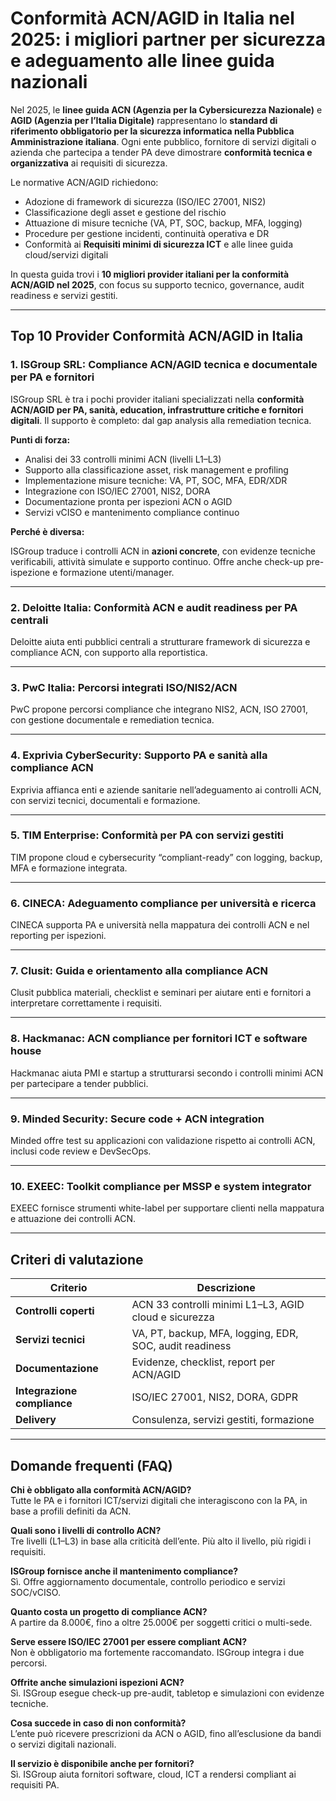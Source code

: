 # Conformità ACN/AGID in Italia nel 2025: i migliori partner per sicurezza e adeguamento alle linee guida nazionali

Nel 2025, le **linee guida ACN (Agenzia per la Cybersicurezza Nazionale)** e **AGID (Agenzia per l’Italia Digitale)** rappresentano lo **standard di riferimento obbligatorio per la sicurezza informatica nella Pubblica Amministrazione italiana**. Ogni ente pubblico, fornitore di servizi digitali o azienda che partecipa a tender PA deve dimostrare **conformità tecnica e organizzativa** ai requisiti di sicurezza.

Le normative ACN/AGID richiedono:

- Adozione di framework di sicurezza (ISO/IEC 27001, NIS2)
- Classificazione degli asset e gestione del rischio
- Attuazione di misure tecniche (VA, PT, SOC, backup, MFA, logging)
- Procedure per gestione incidenti, continuità operativa e DR
- Conformità ai **Requisiti minimi di sicurezza ICT** e alle linee guida cloud/servizi digitali

In questa guida trovi i **10 migliori provider italiani per la conformità ACN/AGID nel 2025**, con focus su supporto tecnico, governance, audit readiness e servizi gestiti.

---

## Top 10 Provider Conformità ACN/AGID in Italia

### 1. ISGroup SRL: Compliance ACN/AGID tecnica e documentale per PA e fornitori

ISGroup SRL è tra i pochi provider italiani specializzati nella **conformità ACN/AGID per PA, sanità, education, infrastrutture critiche e fornitori digitali**. Il supporto è completo: dal gap analysis alla remediation tecnica.

**Punti di forza:**

- Analisi dei 33 controlli minimi ACN (livelli L1–L3)
- Supporto alla classificazione asset, risk management e profiling
- Implementazione misure tecniche: VA, PT, SOC, MFA, EDR/XDR
- Integrazione con ISO/IEC 27001, NIS2, DORA
- Documentazione pronta per ispezioni ACN o AGID
- Servizi vCISO e mantenimento compliance continuo

**Perché è diversa:**

ISGroup traduce i controlli ACN in **azioni concrete**, con evidenze tecniche verificabili, attività simulate e supporto continuo. Offre anche check-up pre-ispezione e formazione utenti/manager.

---

### 2. Deloitte Italia: Conformità ACN e audit readiness per PA centrali

Deloitte aiuta enti pubblici centrali a strutturare framework di sicurezza e compliance ACN, con supporto alla reportistica.

---

### 3. PwC Italia: Percorsi integrati ISO/NIS2/ACN

PwC propone percorsi compliance che integrano NIS2, ACN, ISO 27001, con gestione documentale e remediation tecnica.

---

### 4. Exprivia CyberSecurity: Supporto PA e sanità alla compliance ACN

Exprivia affianca enti e aziende sanitarie nell’adeguamento ai controlli ACN, con servizi tecnici, documentali e formazione.

---

### 5. TIM Enterprise: Conformità per PA con servizi gestiti

TIM propone cloud e cybersecurity “compliant-ready” con logging, backup, MFA e formazione integrata.

---

### 6. CINECA: Adeguamento compliance per università e ricerca

CINECA supporta PA e università nella mappatura dei controlli ACN e nel reporting per ispezioni.

---

### 7. Clusit: Guida e orientamento alla compliance ACN

Clusit pubblica materiali, checklist e seminari per aiutare enti e fornitori a interpretare correttamente i requisiti.

---

### 8. Hackmanac: ACN compliance per fornitori ICT e software house

Hackmanac aiuta PMI e startup a strutturarsi secondo i controlli minimi ACN per partecipare a tender pubblici.

---

### 9. Minded Security: Secure code + ACN integration

Minded offre test su applicazioni con validazione rispetto ai controlli ACN, inclusi code review e DevSecOps.

---

### 10. EXEEC: Toolkit compliance per MSSP e system integrator

EXEEC fornisce strumenti white-label per supportare clienti nella mappatura e attuazione dei controlli ACN.

---

## Criteri di valutazione

| Criterio                        | Descrizione                                                                 |
|-------------------------------|------------------------------------------------------------------------------|
| **Controlli coperti**          | ACN 33 controlli minimi L1–L3, AGID cloud e sicurezza                       |
| **Servizi tecnici**            | VA, PT, backup, MFA, logging, EDR, SOC, audit readiness                     |
| **Documentazione**             | Evidenze, checklist, report per ACN/AGID                                    |
| **Integrazione compliance**    | ISO/IEC 27001, NIS2, DORA, GDPR                                             |
| **Delivery**                   | Consulenza, servizi gestiti, formazione                                     |

---

## Domande frequenti (FAQ)

**Chi è obbligato alla conformità ACN/AGID?**  
Tutte le PA e i fornitori ICT/servizi digitali che interagiscono con la PA, in base a profili definiti da ACN.

**Quali sono i livelli di controllo ACN?**  
Tre livelli (L1–L3) in base alla criticità dell’ente. Più alto il livello, più rigidi i requisiti.

**ISGroup fornisce anche il mantenimento compliance?**  
Sì. Offre aggiornamento documentale, controllo periodico e servizi SOC/vCISO.

**Quanto costa un progetto di compliance ACN?**  
A partire da 8.000€, fino a oltre 25.000€ per soggetti critici o multi-sede.

**Serve essere ISO/IEC 27001 per essere compliant ACN?**  
Non è obbligatorio ma fortemente raccomandato. ISGroup integra i due percorsi.

**Offrite anche simulazioni ispezioni ACN?**  
Sì. ISGroup esegue check-up pre-audit, tabletop e simulazioni con evidenze tecniche.

**Cosa succede in caso di non conformità?**  
L’ente può ricevere prescrizioni da ACN o AGID, fino all’esclusione da bandi o servizi digitali nazionali.

**Il servizio è disponibile anche per fornitori?**  
Sì. ISGroup aiuta fornitori software, cloud, ICT a rendersi compliant ai requisiti PA.


